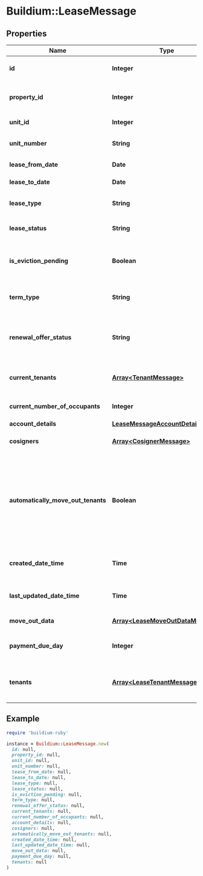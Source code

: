 # Buildium::LeaseMessage

## Properties

| Name | Type | Description | Notes |
| ---- | ---- | ----------- | ----- |
| **id** | **Integer** | Lease unique identifier. | [optional] |
| **property_id** | **Integer** | Rental property unique identifier. | [optional] |
| **unit_id** | **Integer** | Unit unique identifier. | [optional] |
| **unit_number** | **String** | Unit number specified in the lease. | [optional] |
| **lease_from_date** | **Date** | Start date of the lease. | [optional] |
| **lease_to_date** | **Date** | End date of the lease. | [optional] |
| **lease_type** | **String** | Describes the type of lease. | [optional] |
| **lease_status** | **String** | Indicates the status of the lease. | [optional] |
| **is_eviction_pending** | **Boolean** | Indicates whether the lease has an eviction pending. | [optional] |
| **term_type** | **String** | Describes the term type of the lease. | [optional] |
| **renewal_offer_status** | **String** | Describes the status of the renewal offer. Null if no renewal offer exists. | [optional] |
| **current_tenants** | [**Array&lt;TenantMessage&gt;**](TenantMessage.md) | List of the current tenants on the lease. | [optional] |
| **current_number_of_occupants** | **Integer** | Count of current tenants. | [optional] |
| **account_details** | [**LeaseMessageAccountDetails**](LeaseMessageAccountDetails.md) |  | [optional] |
| **cosigners** | [**Array&lt;CosignerMessage&gt;**](CosignerMessage.md) | List of the cosigners on the lease. | [optional] |
| **automatically_move_out_tenants** | **Boolean** | Indicates whether to automatically move out all tenants assigned to the lease and set the lease status to past when the lease ends. | [optional] |
| **created_date_time** | **Time** | Date and time the lease was created. | [optional] |
| **last_updated_date_time** | **Time** | The date and time the lease was last updated. | [optional] |
| **move_out_data** | [**Array&lt;LeaseMoveOutDataMessage&gt;**](LeaseMoveOutDataMessage.md) | Move out data of lease | [optional] |
| **payment_due_day** | **Integer** | Day of the month payment is due. | [optional] |
| **tenants** | [**Array&lt;LeaseTenantMessage&gt;**](LeaseTenantMessage.md) | List of all tenants ever associated with the lease | [optional] |

## Example

```ruby
require 'buildium-ruby'

instance = Buildium::LeaseMessage.new(
  id: null,
  property_id: null,
  unit_id: null,
  unit_number: null,
  lease_from_date: null,
  lease_to_date: null,
  lease_type: null,
  lease_status: null,
  is_eviction_pending: null,
  term_type: null,
  renewal_offer_status: null,
  current_tenants: null,
  current_number_of_occupants: null,
  account_details: null,
  cosigners: null,
  automatically_move_out_tenants: null,
  created_date_time: null,
  last_updated_date_time: null,
  move_out_data: null,
  payment_due_day: null,
  tenants: null
)
```

